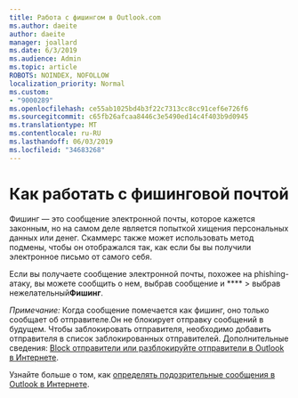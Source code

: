 ```yaml
---
title: Работа с фишингом в Outlook.com
ms.author: daeite
author: daeite
manager: joallard
ms.date: 6/3/2019
ms.audience: Admin
ms.topic: article
ROBOTS: NOINDEX, NOFOLLOW
localization_priority: Normal
ms.custom:
- "9000289"
ms.openlocfilehash: ce55ab1025bd4b3f22c7313cc8cc91cef6e726f6
ms.sourcegitcommit: c65fb26afcaa8446c3e5490ed14c4f403b9d0945
ms.translationtype: MT
ms.contentlocale: ru-RU
ms.lasthandoff: 06/03/2019
ms.locfileid: "34683268"
---
```

# <a name="how-to-deal-with-a-phishing-email"></a>Как работать с фишинговой почтой

Фишинг — это сообщение электронной почты, которое кажется законным, но на самом деле является попыткой хищения персональных данных или денег. Скаммерс также может использовать метод подмены, чтобы он отображался так, как если бы вы получили электронное письмо от самого себя.

Если вы получаете сообщение электронной почты, похожее на phishing-атаку, вы можете сообщить о нем, выбрав сообщение и **** > выбрав нежелательный**Фишинг**.

*Примечание:* Когда сообщение помечается как фишинг, оно только сообщает об отправителе.Он не блокирует отправку сообщений в будущем. Чтобы заблокировать отправителя, необходимо добавить отправителя в список заблокированных отправителей. Дополнительные сведения: [Block отправители или разблокируйте отправители в Outlook в Интернете](https://support.office.com/article/9bf812d4-6995-4d19-901a-76d6e26939b0).

Узнайте больше о том, как [определять подозрительные сообщения в Outlook в Интернете](https://support.office.com/article/3d44102b-6ce3-4f7c-a359-b623bec82206).
